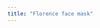 ```yaml
---
title: "Florence face mask"
---
```


<YouTube id='VcQ69_ANsRA' />

<PatternDocs pattern='florence' />
